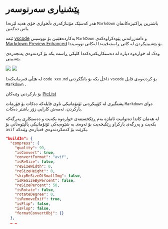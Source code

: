 # پێشنیاری سەرنوسەر

هەر کەسێک مۆنتاژکەری دڵخوازی خۆی هەیە لێرەدا `Markdown` باشترین پراکتیزەکانمان باس دەکەین.

ئێمە [vscode](https://code.visualstudio.com/) بەکاردەهێنین بۆ نووسینی `MarkDown` و دامەزراندنی پێوەکراوەکەی [Markdown Preview Enhanced](https://marketplace.visualstudio.com/items?itemName=shd101wyy.markdown-preview-enhanced) بۆ پێشبینیکردن لە کاتی ڕاستەقینەدا لەکاتی نووسیندا.

وەک لە خوارەوە دیارە لە دەستکاریکەرەکەدا کلیکی ڕاست بکە بۆ کردنەوەی پەنجەرەی پێشبینی.

![](https://p.3ti.site/1720775216.avif)
![](https://p.3ti.site/1720775043.avif)

لە هێڵی فەرمانەکەدا `code xxx.md` داخڵ بکە بۆ بانگکردنی `vscode` بۆ کردنەوەی فایل `Markdown` .

بۆ بارکردنی وێنەکان [PicList](https://github.com/Kuingsmile/PicList)

پشتگیری لە کۆپیکردنی ئۆتۆماتیکی ناوی فایلەکە دەکات بۆ فۆرمات `Markdown` دوای بارکردن، ئەمەش کارایی زۆر باشتر دەکات.

لە هەمان کاتدا دەتوانیت ئاماژە بەم ڕێکخستنەی خوارەوە بکەیت و دەستکاری پەڕگەکە بکەیت و پەڕگەی بارکراو ڕێکبخەیت بۆ ئەوەی بە شێوەیەکی ئۆتۆماتیکی پاڵپێوەنانی بۆ `avif` بکرێت بۆ کەمکردنەوەی قەبارەی وێنەکە.

```json
"buildIn": {
  "compress": {
    "quality": 99,
    "isConvert": true,
    "convertFormat": "avif",
    "isReSize": false,
    "reSizeWidth": 0,
    "reSizeHeight": 0,
    "skipReSizeOfSmallImg": false,
    "isReSizeByPercent": false,
    "reSizePercent": 50,
    "isRotate": false,
    "rotateDegree": 0,
    "isRemoveExif": true,
    "isFlip": false,
    "isFlop": false,
    "formatConvertObj": {}
  },
  … …
```